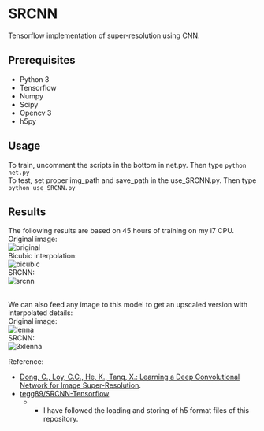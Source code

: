 # SRCNN
Tensorflow implementation of super-resolution using CNN.

## Prerequisites
 * Python 3
 * Tensorflow
 * Numpy
 * Scipy
 * Opencv 3
 * h5py

## Usage

To train, uncomment the scripts in the bottom in net.py.
Then type `python net.py`
<br>
To test, set proper img_path and save_path in the use_SRCNN.py.
Then type `python use_SRCNN.py`

## Results
The following results are based on 45 hours of training on my i7 CPU.
<br>
Original image:<br>
![original](https://github.com/Edwardlzy/SRCNN/blob/master/result/head_original.png)<br>
Bicubic interpolation:<br>
![bicubic](https://github.com/Edwardlzy/SRCNN/blob/master/result/head_bicubic.png)<br>
SRCNN:<br>
![srcnn](https://github.com/Edwardlzy/SRCNN/blob/master/result/head_test.png)
<br><br>

We can also feed any image to this model to get an upscaled version with interpolated details:<br>
Original image:<br>
![lenna](https://github.com/Edwardlzy/SRCNN/blob/master/result/lenna.bmp)<br>
SRCNN:<br>
![3xlenna](https://github.com/Edwardlzy/SRCNN/blob/master/result/lenna_3x.png)

  
Reference:

* [Dong, C., Loy, C.C., He, K., Tang, X.: Learning a Deep Convolutional Network for Image Super-Resolution](http://mmlab.ie.cuhk.edu.hk/projects/SRCNN.html). <br>
* [tegg89/SRCNN-Tensorflow](https://github.com/tegg89/SRCNN-Tensorflow)
  * - I have followed the loading and storing of h5 format files of this repository.
